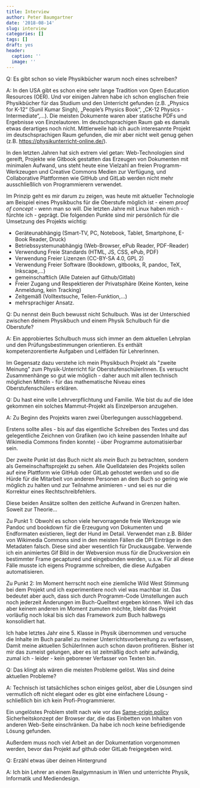 ```yaml
---
title: Interview
author: Peter Baumgartner
date: '2018-08-14'
slug: interview
categories: []
tags: []
draft: yes
header:
  caption: ''
  image: ''
---
```


Q: Es gibt schon so viele Physikbücher warum noch eines schreiben?

A: In den USA gibt es schon eine sehr lange Tradition von Open Education Resources (OER). Und vor einigen Jahren habe ich schon englischen freie Physikbücher für das Studium und den Unterricht gefunden (z.B. „Physics for K-12“ (Sunil Kumar Singh), „People’s Physics Book“, „CK-12 Physics - Intermediate“,...). Die meisten Dokumente waren aber statische PDFs und Ergebnisse von Einzelautoren. Im deutschsprachigen Raum gab es damals etwas derartiges noch nicht. Mittlerweile hab ich auch interesannte Projekt im deutschsprachigen Raum gefunden, die mir aber nicht weit genug gehen (z.B. https://physikunterricht-online.de/).

In den letzten Jahren hat sich extrem viel getan: Web-Technologien sind gereift, Projekte wie Gitbook gestatten das Erzeugen von Dokumenten mit minimalen Aufwand, uns steht heute eine Vielzahl an freien Programm-Werkzeugen und Creative Commons Medien zur Verfügung, und Collaborative Plattformen wie GitHub und GitLab werden nicht mehr ausschließlich von Programmierern verwendet.

Im Prinzip geht es mir darum zu zeigen, was heute mit aktueller Technologie am Beispiel eines Physikbuchs für die Oberstufe möglich ist - einem _proof of concept_ - wenn man so will. Die letzten Jahre mit Linux haben mich - fürchte ich - geprägt. Die folgenden Punkte sind mir persönlich für die Umsetzung des Projekts wichtig:

- Geräteunabhängig (Smart-TV, PC, Notebook, Tablet, Smartphone, E-Book Reader, Druck)
- Betriebssystemunabhängig (Web-Browser, ePub Reader, PDF-Reader)
- Verwendung Freie Standards (HTML, JS, CSS, ePub, PDF)
- Verwendung Freier Lizenzen (CC-BY-SA 4.0, GPL 2)
- Verwendung Freier Software (Bookdown, gitbooks, R, pandoc, TeX, Inkscape,...)
- gemeinschaftlich (Alle Dateien auf Github/Gitlab)
- Freier Zugang und Respektieren der Privatsphäre (Keine Konten, keine Anmeldung, kein Tracking)
- Zeitgemäß (Volltextsuche, Teilen-Funktion,...)
- mehrsprachiger Ansatz.



Q: Du nennst dein Buch bewusst nicht Schulbuch. Was ist der Unterschied zwischen deinem Physikbuch und einem Physik Schulbuch für die Oberstufe?

A: Ein approbiertes Schulbuch muss sich immer an dem aktuellen Lehrplan und den Prüfungsbestimmungen orientieren. Es enthält kompetenzorentierte Aufgaben und Leitfäden für LehrerInnen.

Im Gegensatz dazu verstehe ich mein Physikbuch Projekt als "zweite Meinung" zum Physik-Unterricht für OberstufenschülerInnen. Es versucht Zusammenhänge so gut wie möglich - daher auch mit allen technisch möglichen Mitteln - für das mathematische Niveau eines Oberstufenschülers erklären.






Q: Du hast eine volle Lehrverpflichtung und Familie. Wie bist du auf die Idee gekommen ein solches Mammut-Projekt als Einzelperson anzugehen.

A: Zu Beginn des Projekts waren zwei Überlegungen ausschlaggebend.

Erstens sollte alles - bis auf das eigentliche Schreiben des Textes und das gelegentliche Zeichnen von Grafiken (wo ich keine passenden Inhalte auf Wikimedia Commons finden konnte) - über Programme automatisierbar sein.

Der zweite Punkt ist das Buch nicht als _mein_ Buch zu betrachten, sondern als Gemeinschaftsprojekt zu sehen. Alle Quelldateien des Projekts sollen auf eine Plattform wie GitHub oder GitLab gehostet werden und so die Hürde für die Mitarbeit von anderen Personen an dem Buch so gering wie möglich zu halten und zur Teilnahme animieren - und sei es nur die Korrektur eines Rechtschreibfehlers.

Diese beiden Ansätze sollten den zeitliche Aufwand in Grenzen halten. Soweit zur Theorie...

Zu Punkt 1: Obwohl es schon viele hervorragende freie Werkzeuge wie Pandoc und bookdown für die Erzeugung von Dokumenten und Endformaten existieren, liegt der Hund im Detail. Verwendet man z.B. Bilder von Wikimedia Commons sind in den meisten Fällen die DPI Einträge in den Metadaten falsch. Diese sind aber wesentlich für Druckausgabe. Verwende ich ein animiertes Gif Bild in der Webversion muss für die Druckversion ein bestimmter Frame gecaptured und eingebunden werden, u.s.w.
Für all diese Fälle musste ich eigens Programme schreiben, die diese Aufgaben automatisieren.

Zu Punkt 2: Im Moment herrscht noch eine ziemliche Wild West Stimmung bei dem Projekt und ich experimentiere noch viel was machbar ist. Das bedeutet aber auch, dass sich durch Programm-Code Umstellungen auch noch jederzeit Änderungen im Buch-Quelltext ergeben können. Weil ich das aber keinem anderen im Moment zumuten möchte, bleibt das Projekt vorläufig noch lokal bis sich das Framework zum Buch halbwegs konsolidiert hat.

Ich habe letztes Jahr eine 5. Klasse in Physik übernommen und versuche die Inhalte im Buch parallel zu meiner Unterrichtsvorbereitung zu verfassen, Damit meine aktuellen SchülerInnen auch schon davon profitieren. Bisher ist mir das zumeist gelungen, aber es ist zeitmäßig doch sehr aufwändig, zumal ich - leider - kein geborener Verfasser von Texten bin.





Q: Das klingt als wären die meisten Probleme gelöst. Was sind deine aktuellen Probleme?

A: Technisch ist tatsächliches schon einiges gelöst, aber die Lösungen sind vermutlich oft nicht elegant oder es gibt eine einfachere Lösung - schließlich bin ich kein Profi-Programmierer.

Ein ungelöstes Problem stellt nach wie vor das [Same-origin policy](https://en.wikipedia.org/wiki/Same-origin_policy) Sicherheitskonzept der Browser dar, die das Einbetten von Inhalten von anderen Web-Seite einschränken. Da habe ich noch keine befriedigende Lösung gefunden.

Außerdem muss noch viel Arbeit an der Dokumentation vorgenommen werden, bevor das Projekt auf github oder GitLab freigegeben wird.






Q: Erzähl etwas über deinen Hintergrund

A: Ich bin Lehrer an einem Realgymnasium in Wien und unterrichte Physik, Informatik und Mediendesign.

